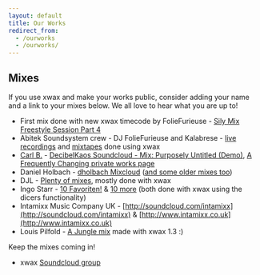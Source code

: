 ```yaml
---
layout: default
title: Our Works
redirect_from:
  - /ourworks
  - /ourworks/
---
```


## Mixes


If you use xwax and make your works public, consider adding your name and a link to your mixes below. We all love to hear what you are up to!

  * First mix done with new xwax timecode by FolieFurieuse - [Sily Mix Freestyle Session Part 4](https://soundcloud.com/abitek-soundsystem/foliefurieuse-sily-mix-session-4)
  * Abitek Soundsystem crew - DJ FolieFurieuse and Kalabrese - [live recordings](http://abitek.org/p/recordings.html) and [mixtapes](http://abitek.org/p/mixtapes-abitek.html) done using xwax
  * [Carl B.](decibelkaos@udubstep.com) - [DecibelKaos Soundcloud - Mix: Purposely Untitled (Demo)](http://www.soundcloud.com/DecibelKaos), [A Frequently Changing private works page](http://www.udubstep.com/DecibelKaos)
  * Daniel Holbach - [dholbach Mixcloud](http://www.mixcloud.com/dholbach) ([and some older mixes too](http://daniel.holba.ch/blog/mixtapes))
  * DJL - [Plenty of mixes](http://www.dj-djl.com), mostly done with xwax
  * Ingo Starr - [10 Favoriten!](http://soundcloud.com/ingo-starr/10-favoriten) & [10 more](http://www.mixcloud.com/Ingo_Starr/ingo-starr-10-more/) (both done with xwax using the dicers functionality)
  * Intamixx Music Company UK - [http://soundcloud.com/intamixx](http://soundcloud.com/intamixx) & [http://www.intamixx.co.uk](http://www.intamixx.co.uk)
  *  Louis Pilfold - [A Jungle mix](http://www.mixcrate.com/mrpopinjay/raggawocky-baby-seal-jungle-mix-278911) made with xwax 1.3 :)

Keep the mixes coming in!

  * xwax [Soundcloud group](http://soundcloud.com/groups/xwax)

